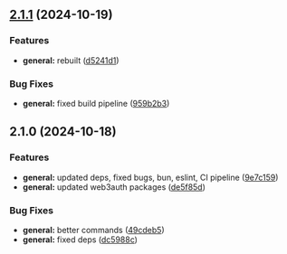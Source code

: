 

## [2.1.1](https://github.com/velo-dao/velo-web3auth/compare/2.1.0...2.1.1) (2024-10-19)


### Features

* **general:** rebuilt ([d5241d1](https://github.com/velo-dao/velo-web3auth/commit/d5241d1383599ba3a80925e7032d7f27b155f5b3))


### Bug Fixes

* **general:** fixed build pipeline ([959b2b3](https://github.com/velo-dao/velo-web3auth/commit/959b2b3c2ae14a3b5bcd5a16d89c0e88a5dd65f1))

## 2.1.0 (2024-10-18)


### Features

* **general:** updated deps, fixed bugs, bun, eslint, CI pipeline ([9e7c159](https://github.com/velo-dao/velo-web3auth/commit/9e7c159537e3a0ef469920abe91659a7fd960aac))
* **general:** updated web3auth packages ([de5f85d](https://github.com/velo-dao/velo-web3auth/commit/de5f85dc4102d3e631c0d232e06344b04cec3eb4))


### Bug Fixes

* **general:** better commands ([49cdeb5](https://github.com/velo-dao/velo-web3auth/commit/49cdeb5bc2809384fa86c26b2e94cd1e39504daa))
* **general:** fixed deps ([dc5988c](https://github.com/velo-dao/velo-web3auth/commit/dc5988c1bbb31167efc0048c3a84764ff4df5b97))

